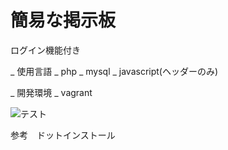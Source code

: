 # 簡易な掲示板

ログイン機能付き

_ 使用言語
 _ php
 _ mysql
 _ javascript(ヘッダーのみ)

_ 開発環境
 _ vagrant

![テスト](https://github.com/Masaaki61081/MyPortfolio/blob/master/screenshot/%E5%9B%B31.png)

参考　ドットインストール
